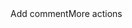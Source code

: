 <html> Add commentMore actions
<body>
  <script type='text/javascript'>

      function initEmbeddedMessaging() {

            try {

                  embeddedservice_bootstrap.settings.language = 'de'; // default language

                  

                  window.addEventListener("onEmbeddedMessagingReady", () => {            

                        console.log( "Inside Prechat API!!" );

                        embeddedservice_bootstrap.prechatAPI.setHiddenPrechatFields( { "p_number" : "0453762192" } ); // here we would need the p-Ident Number from the user context, the             placeholder is used for testing purposes

                  });

                  

                  embeddedservice_bootstrap.init(

                        '00D5t000000Eo5k',

                        'DSAMessaging',

                        'https://dsa--uat.sandbox.my.site.com/ESWDSAMessaging1721207835894',

                        {

                              scrt2URL: 'https://dsa--uat.sandbox.my.salesforce-scrt.com'

                        }

                  );

            } catch (err) {

                  console.error('Error loading Embedded Messaging: ', err);

            }

      };

</script>

<script type='text/javascript' src='https://dsa--uat.sandbox.my.site.com/ESWDSAMessaging1721207835894/assets/js/bootstrap.min.js' onload='initEmbeddedMessaging()'></script>

</body>

</html>

